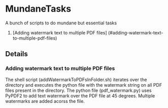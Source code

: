 # MundaneTasks

A bunch of scripts to do mundane but essential tasks

1. [Adding watermark text to multiple PDF files] (#adding-watermark-text-to-multiple-pdf-files)

## Details

### Adding watermark text to multiple PDF files

The shell script (addWatermarkToPDFsInFolder.sh) iterates over the directory and executes the python file with the watermark string on all PDF files present in the directory.
The python file (pdf_watermark.py) uses PyPDF2 to add text watermark over the PDF file at 45 degrees. Multiple watermarks are added acorss the file.
